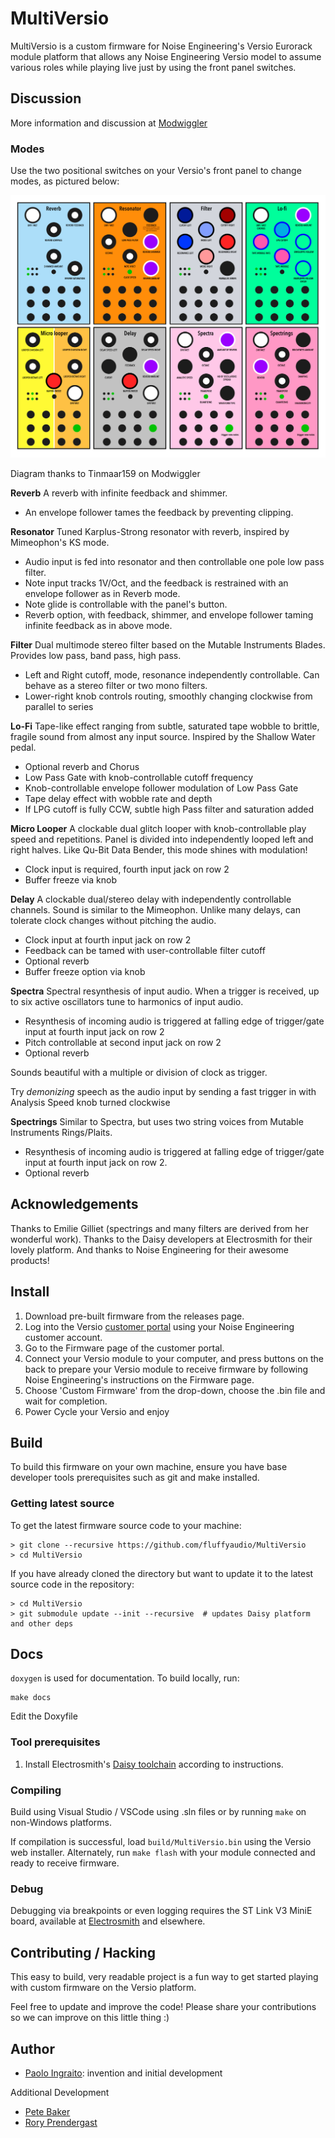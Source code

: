 # MultiVersio

MultiVersio is a custom firmware for Noise Engineering's Versio Eurorack module platform
that allows any Noise Engineering Versio model to assume various roles while playing live
just by using the front panel switches.

## Discussion

More information and discussion at [Modwiggler](https://www.modwiggler.com/forum/viewtopic.php?t=249058)

### Modes

Use the two positional switches on your Versio's front panel to change modes, as pictured below:

![Panel Diagram](images/panel.png)

Diagram thanks to Tinmaar159 on Modwiggler

**Reverb** A reverb with infinite feedback and shimmer.
* An envelope follower tames the feedback by preventing clipping.

**Resonator** Tuned Karplus-Strong resonator with reverb, inspired by Mimeophon's KS mode.
* Audio input is fed into resonator and then controllable one pole low pass filter.
* Note input tracks 1V/Oct, and the feedback is restrained with an envelope follower as in Reverb mode.
* Note glide is controllable with the panel's button.
* Reverb option, with feedback, shimmer, and envelope follower taming infinite feedback as in above mode.

**Filter** Dual multimode stereo filter based on the Mutable Instruments Blades. Provides low pass, band pass, high pass.
* Left and Right cutoff, mode, resonance independently controllable. Can behave as a stereo filter or two mono filters.
* Lower-right knob controls routing, smoothly changing clockwise from parallel to series

**Lo-Fi** Tape-like effect ranging from subtle, saturated tape wobble to brittle, fragile sound from almost any
input source. Inspired by the Shallow Water pedal.
* Optional reverb and Chorus
* Low Pass Gate with knob-controllable cutoff frequency
* Knob-controllable envelope follower modulation of Low Pass Gate
* Tape delay effect with wobble rate and depth
* If LPG cutoff is fully CCW, subtle high Pass filter and saturation added

**Micro Looper** A clockable dual glitch looper with knob-controllable play speed and repetitions. Panel is divided
into independently looped left and right halves. Like Qu-Bit Data Bender, this mode shines with modulation!
* Clock input is required, fourth input jack on row 2
* Buffer freeze via knob

**Delay** A clockable dual/stereo delay with independently controllable channels. Sound is similar to
the Mimeophon. Unlike many delays, can tolerate clock changes without pitching the audio.
* Clock input at fourth input jack on row 2
* Feedback can be tamed with user-controllable filter cutoff
* Optional reverb
* Buffer freeze option via knob

**Spectra** Spectral resynthesis of input audio. When a trigger is received, up to six
active oscillators tune to harmonics of input audio.
* Resynthesis of incoming audio is triggered at falling edge of trigger/gate input
at fourth input jack on row 2
* Pitch controllable at second input jack on row 2
* Optional reverb

Sounds beautiful with a multiple or division of clock as trigger.

Try *demonizing* speech as the audio input by sending a fast trigger in with Analysis Speed knob turned
clockwise

**Spectrings** Similar to Spectra, but uses two string voices from Mutable Instruments Rings/Plaits.
* Resynthesis of incoming audio is triggered at falling edge of trigger/gate input
  at fourth input jack on row 2.
* Optional reverb

## Acknowledgements

Thanks to Emilie Gilliet (spectrings and many filters are derived from her wonderful work).
Thanks to the Daisy developers at Electrosmith for their lovely platform. And thanks to Noise Engineering for their awesome products!

## Install

1. Download pre-built firmware from the releases page.
2. Log into the Versio [customer portal](https://portal.noiseengineering.us/) using your Noise Engineering customer account.
3. Go to the Firmware page of the customer portal.
4. Connect your Versio module to your computer, and press buttons on the back to prepare your Versio module to receive firmware by following Noise Engineering's instructions on the Firmware page.
5. Choose 'Custom Firmware' from the drop-down, choose the .bin file and wait for completion.
6. Power Cycle your Versio and enjoy

## Build

To build this firmware on your own machine, ensure you have base developer tools prerequisites such as git and make installed.

### Getting latest source

To get the latest firmware source code to your machine:

```console
> git clone --recursive https://github.com/fluffyaudio/MultiVersio
> cd MultiVersio
```

If you have already cloned the directory but want to update it to the latest source code in the repository:

```console
> cd MultiVersio
> git submodule update --init --recursive  # updates Daisy platform and other deps
```

## Docs

`doxygen` is used for documentation.  To build locally, run:

```shell
make docs
```

Edit the Doxyfile

### Tool prerequisites

1. Install Electrosmith's [Daisy toolchain](https://github.com/electro-smith/DaisyToolchain) according to instructions.

### Compiling

Build using Visual Studio / VSCode using .sln files or by running `make` on non-Windows platforms.

If compilation is successful, load `build/MultiVersio.bin` using the Versio web installer. Alternately, run
`make flash` with your module connected and ready to receive firmware.

### Debug

Debugging via breakpoints or even logging requires the ST Link V3 MiniE board, available
at [Electrosmith](https://www.electro-smith.com/daisy/stlink-v3mini) and elsewhere.

## Contributing / Hacking

This easy to build, very readable project is a fun way to get started playing with custom firmware on the Versio platform.

Feel free to update and improve the code! Please share your contributions so we can improve on this little thing :)

## Author

* [Paolo Ingraito](https://github.com/fluffyaudio): invention and initial development

Additional Development

* [Pete Baker](https://github.com/peteb4ker)
* [Rory Prendergast](https://github.com/deathbots)